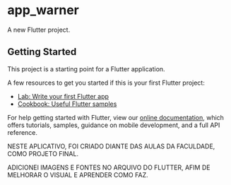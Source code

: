 # app_warner

A new Flutter project.

## Getting Started

This project is a starting point for a Flutter application.

A few resources to get you started if this is your first Flutter project:

- [Lab: Write your first Flutter app](https://flutter.dev/docs/get-started/codelab)
- [Cookbook: Useful Flutter samples](https://flutter.dev/docs/cookbook)

For help getting started with Flutter, view our
[online documentation](https://flutter.dev/docs), which offers tutorials,
samples, guidance on mobile development, and a full API reference.

NESTE APLICATIVO, FOI CRIADO DIANTE DAS AULAS DA FACULDADE, COMO PROJETO FINAL.

ADICIONEI IMAGENS E FONTES NO ARQUIVO DO FLUTTER, AFIM DE MELHORAR O VISUAL E APRENDER COMO FAZ.

